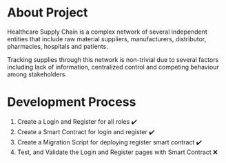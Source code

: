 # About Project

Healthcare Supply Chain is a complex network of several independent entities that include raw material suppliers, manufacturers, distributor, pharmacies, hospitals and patients. 

Tracking supplies through this network is non-trivial due to several factors including lack of information, centralized control and competing behaviour among stakeholders.

# Development Process

1. Create a Login and Register for all roles :heavy_check_mark:
2. Create a Smart Contract for login and register :heavy_check_mark:
3. Create a Migration Script for deploying register smart contract :heavy_check_mark:
4. Test, and Validate the Login and Register pages with Smart Contract :x:
